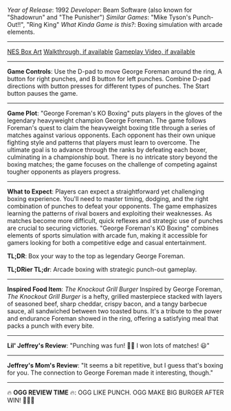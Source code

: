 *Year of Release*: 1992
*Developer*: Beam Software (also known for "Shadowrun" and "The Punisher")
*Similar Games*: "Mike Tyson's Punch-Out!!", "Ring King"
*What Kinda Game is this?*: Boxing simulation with arcade elements.

---
[NES Box Art](https://www.google.com/search?tbm=isch&q=NES+Box+Art+George+Foreman%27s+KO+Boxing) 
[Walkthrough, if available](https://www.google.com/search?q=Walkthrough+NES+George+Foreman%27s+KO+Boxing)
[Gameplay Video, if available](https://www.youtube.com/results?search_query=gameplay+NES+George+Foreman%27s+KO+Boxing) 

- - -
**Game Controls**:
Use the D-pad to move George Foreman around the ring, A button for right punches, and B button for left punches. Combine D-pad directions with button presses for different types of punches. The Start button pauses the game.

- - -
**Game Plot**: 
"George Foreman's KO Boxing" puts players in the gloves of the legendary heavyweight champion George Foreman. The game follows Foreman's quest to claim the heavyweight boxing title through a series of matches against various opponents. Each opponent has their own unique fighting style and patterns that players must learn to overcome. The ultimate goal is to advance through the ranks by defeating each boxer, culminating in a championship bout. There is no intricate story beyond the boxing matches; the game focuses on the challenge of competing against tougher opponents as players progress.

- - -
**What to Expect**: 
Players can expect a straightforward yet challenging boxing experience. You'll need to master timing, dodging, and the right combination of punches to defeat your opponents. The game emphasizes learning the patterns of rival boxers and exploiting their weaknesses. As matches become more difficult, quick reflexes and strategic use of punches are crucial to securing victories. "George Foreman's KO Boxing" combines elements of sports simulation with arcade fun, making it accessible for gamers looking for both a competitive edge and casual entertainment.

**TL;DR**:
Box your way to the top as legendary George Foreman.

**TL;DRier TL;dr**: 
Arcade boxing with strategic punch-out gameplay.

---
**Inspired Food Item**: *The Knockout Grill Burger*
Inspired by George Foreman, *The Knockout Grill Burger* is a hefty, grilled masterpiece stacked with layers of seasoned beef, sharp cheddar, crispy bacon, and a tangy barbecue sauce, all sandwiched between two toasted buns. It's a tribute to the power and endurance Foreman showed in the ring, offering a satisfying meal that packs a punch with every bite.

---
**Lil' Jeffrey's Review**: "Punching was fun! 🥊🍔 I won lots of matches! 😃"

---
**Jeffrey's Mom's Review**: "It seems a bit repetitive, but I guess that's boxing for you. The connection to George Foreman made it interesting, though."

---
🔥 **OGG REVIEW TIME** 🔥: OGG LIKE PUNCH. OGG MAKE BIG BURGER AFTER WIN! 🍔🥊🔥